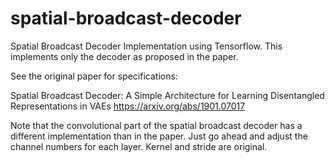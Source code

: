 # spatial-broadcast-decoder
Spatial Broadcast Decoder Implementation using Tensorflow. This implements only the decoder as proposed in the paper.

See the original paper for specifications:

Spatial Broadcast Decoder: A Simple Architecture for Learning Disentangled Representations in VAEs
https://arxiv.org/abs/1901.07017

Note that the convolutional part of the spatial broadcast decoder has a different implementation than in the paper. Just go ahead and adjust the channel numbers for each layer. Kernel and stride are original.
